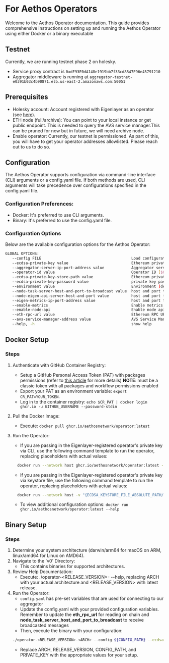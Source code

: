 # For Aethos Operators
Welcome to the Aethos Operator documentation. This guide provides comprehensive instructions on setting up and running
the Aethos Operator using either Docker or a binary executable

## Testnet
Currently, we are running testnet phase 2 on holesky.
- Service proxy contract is ```0xdE93E0dA148e1919bb7f33cd8847F96e45791210```
- Aggregator middleware is running at ```aggregator-testnet-e0391b03c4b90871.elb.us-east-2.amazonaws.com:50051```

## Prerequisites
* Holesky account: Account registered with Eigenlayer as an operator (see [here](https://docs.eigenlayer.xyz/eigenlayer/operator-guides/operator-installation)).
* ETH node (full/archive): You can point to your local instance or get public endpoint. This is needed to query the AVS service manager.This can be pruned for now but in future, we will need archive node.
* Enable operator: Currently, our testnet is permissioned. As part of this, you will have to get your operator addresses allowlisted. Please reach out to us to do so.

## Configuration
The Aethos Operator supports configuration via command-line interface (CLI) arguments or a config.yaml file.
If both methods are used, CLI arguments will take precedence over configurations specified in the config.yaml file.

### Configuration Preferences:
* Docker: It's preferred to use CLI arguments.
* Binary: It's preferred to use the config.yaml file.

### Configuration Options
Below are the available configuration options for the Aethos Operator:

```sh
GLOBAL OPTIONS:
   --config FILE                                        Load configuration from FILE
   --ecdsa-private-key value                            Ethereum private key for signing messages [$ECDSA_PRIVATE_KEY]
   --aggregator-server-ip-port-address value            Aggregator server IP:PORT address [$AGGREGATOR_SERVER_IP_PORT_ADDRESS]
   --operator-id value                                  Operator ID [$OPERATOR_ID]
   --ecdsa-private-key-store-path value                 Ethereum private key store path [$ECDSA_PRIVATE_KEY_STORE_PATH]
   --ecdsa-private-key-password value                   private key password for the key store file [$ECDSA_PRIVATE_KEY_PASSWORD]
   --environment value                                  Environment (development, production) [$ENVIRONMENT]
   --node-task-server-host-and-port-to-broadcast value  host and port to receive broadcast messages on [$NODE_TASK_SERVER_HOST_AND_PORT_TO_BROADCAST]
   --node-eigen-api-server-host-and-port value          host and port for eigen api server [$NODE_EIGEN_API_SERVER_HOST_AND_PORT]
   --eigen-metrics-ip-port-address value                host and port for metrics server [$EIGEN_METRICS_IP_PORT_ADDRESS]
   --enable-metrics                                     Enable metrics [$ENABLE_METRICS]
   --enable-node-api                                    Enable node api [$ENABLE_NODE_API]
   --eth-rpc-url value                                  Ethereum RPC URL [$ETH_RPC_URL]
   --avs-service-manager-address value                  AVS Service Manager contract address [$AVS_SERVICE_MANAGER_ADDRESS]
   --help, -h                                           show help
```

## Docker Setup
### Steps
1. Authenticate with GitHub Container Registry:
   * Setup a GitHub Personal Access Token (PAT) with packages permissions (refer to [this article](https://docs.github.com/en/packages/working-with-a-github-packages-registry/working-with-the-container-registry) for more details) **NOTE**: must be a classic token with all packages and workflow permissions enabled
   * Export your PAT as an environment variable: `export CR_PAT=YOUR_TOKEN`.
   * Log in to the container registry: `echo $CR_PAT | docker login ghcr.io -u GITHUB_USERNAME --password-stdin`
2. Pull the Docker Image:
   * Execute: `docker pull ghcr.io/aethosnetwork/operator:latest`

3. Run the Operator:
      * If you are passing in the Eigenlayer-registered operator's private key via CLI, use the following command template to run the operator, replacing placeholders with actual values:
   ```sh 
     docker run --network host ghcr.io/aethosnetwork/operator:latest --ecdsa-private-key ${PRIVATE_KEY} --aggregator-server-ip-port-address aggregator-testnet-e0391b03c4b90871.elb.us-east-2.amazonaws.com:50051 --node-task-server-host-and-port-to-broadcast ${NODE_TASK_SERVER_HOST_AND_PORT_TO_BROADCAST} --avs-service-manager-address=0xdE93E0dA148e1919bb7f33cd8847F96e45791210 --eth-rpc-url=${ETH_RPC_URL} --operator-id ${OPERATOR_ID} --config /app/config.yaml --enable-metrics
    ```
      * If you are passing in the Eigenlayer-registered operator's private key via keystore file, use the following command template to run the operator, replacing placeholders with actual values:
   ```sh
     docker run --network host -v "{ECDSA_KEYSTORE_FILE_ABSOLUTE_PATH/KEY_FILE_NAME.json}:/app/operatorkeys.json" ghcr.io/aethosnetwork/operator:latest --ecdsa-private-key-store-path /app/operatorkeys.json --ecdsa-private-key-password ${ECDSA_KEYSTORE_PASSWORD} --aggregator-server-ip-port-address aggregator-testnet-e0391b03c4b90871.elb.us-east-2.amazonaws.com:50051 --node-task-server-host-and-port-to-broadcast ${NODE_TASK_SERVER_HOST_AND_PORT_TO_BROADCAST} --avs-service-manager-address=0xdE93E0dA148e1919bb7f33cd8847F96e45791210 --eth-rpc-url=${ETH_RPC_URL} --operator-id ${OPERATOR_ID} --config /app/config.yaml --enable-metrics
   ```
   
   * To view additional configuration options: `docker run ghcr.io/aethosnetwork/operator:latest --help`


## Binary Setup

### Steps
1. Determine your system architecture (darwin/arm64 for macOS on ARM, linux/amd64 for Linux on AMD64).
2. Navigate to the 'v0' Directory:
   * This contains binaries for supported architectures.
3. Review Help Documentation:
   * Execute: ./operator-<RELEASE_VERSION>-<ARCH> --help, replacing ARCH with your actual architecture and <RELEASE_VERSION> with latest release.
4. Run the Operator:
   * ```config.yaml``` has pre-set variables that are used for connecting to our aggregator
   * Update the config.yaml with your provided configuration variables. Remember to update the **eth_rpc_url** for reading on chain and **node_task_server_host_and_port_to_broadcast** to receive broadcasted messages
   * Then, execute the binary with your configuration:
    ```sh
    ./operator-<RELEASE_VERSION>-<ARCH> --config ${CONFIG_PATH} --ecdsa-private-key ${PRIVATE_KEY} --operator-id ${OPERATOR_ID}
    ```
   * Replace ARCH, RELEASE_VERSION, CONFIG_PATH, and PRIVATE_KEY with the appropriate values for your setup.
   
